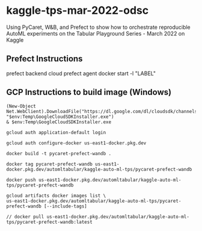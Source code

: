 # kaggle-tps-mar-2022-odsc
 Using PyCaret, W&B, and Prefect to show how to orchestrate reproducible AutoML experiments on the Tabular Playground Series - March 2022 on Kaggle

## Prefect Instructions
prefect backend cloud
prefect agent docker start -l "LABEL"

## GCP Instructions to build image (Windows)
```
(New-Object Net.WebClient).DownloadFile("https://dl.google.com/dl/cloudsdk/channels/rapid/GoogleCloudSDKInstaller.exe", "$env:Temp\GoogleCloudSDKInstaller.exe")
& $env:Temp\GoogleCloudSDKInstaller.exe

gcloud auth application-default login

gcloud auth configure-docker us-east1-docker.pkg.dev

docker build -t pycaret-prefect-wandb .

docker tag pycaret-prefect-wandb us-east1-docker.pkg.dev/automltabular/kaggle-auto-ml-tps/pycaret-prefect-wandb

docker push us-east1-docker.pkg.dev/automltabular/kaggle-auto-ml-tps/pycaret-prefect-wandb

gcloud artifacts docker images list \
us-east1-docker.pkg.dev/automltabular/kaggle-auto-ml-tps/pycaret-prefect-wandb [--include-tags]

// docker pull us-east1-docker.pkg.dev/automltabular/kaggle-auto-ml-tps/pycaret-prefect-wandb:latest
```